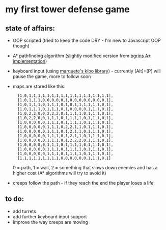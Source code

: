 my first tower defense game
=====
state of affairs:
-----
* OOP scripted (tried to keep the code DRY - I'm new to Javascript OOP though)
* A* pathfinding algorithm (slightly modified version from [bgrins A* implementation](http://github.com/bgrins/javascript-astar "Link to bgrins' A* Github repository"))
* keyboard input (using [marquete's kibo library](http://github.com/marquete/kibo "Link to marquete's kibo Github repository")) - currently [Alt]+[P] will pause the game, more to follow soon
* maps are stored like this:

        [1,0,1,1,1,1,1,1,1,1,1,1,1,1,1,1,1,1,1,1],
        [1,0,1,1,1,0,0,0,0,0,1,0,0,0,0,0,0,0,0,1],
        [1,0,1,1,1,0,1,1,1,0,1,0,1,1,1,1,1,1,0,1],
        [1,0,1,1,1,0,1,1,1,0,1,0,0,0,0,1,1,1,0,1],
        [1,0,2,2,0,0,2,2,2,0,1,1,1,1,0,1,1,1,0,1],
        [1,0,2,2,0,0,1,1,1,0,1,1,1,1,0,1,1,1,0,1],
        [1,0,0,0,0,0,1,1,1,0,1,1,1,1,0,1,1,1,0,1],
        [1,0,0,0,0,0,1,1,1,0,2,2,1,1,0,1,1,1,0,1],
        [1,0,0,0,0,0,1,1,1,0,1,2,1,1,0,1,1,1,0,1],
        [1,0,0,0,0,0,1,1,1,0,1,2,1,1,0,1,1,1,0,1],
        [1,0,0,0,0,0,1,1,1,0,1,2,2,2,0,1,1,1,0,1],
        [1,0,0,0,0,0,1,1,1,0,1,1,1,1,0,1,1,1,0,1],
        [1,0,0,0,0,0,1,1,1,0,1,1,1,1,0,1,1,1,0,1],
        [1,0,0,0,0,0,1,1,1,0,1,1,1,1,0,1,1,1,0,1],
        [1,1,1,1,1,1,1,1,1,0,0,0,0,0,0,1,1,1,0,1]
        
    0 = path, 1 = wall, 2 = something that slows down enemies and has a higher cost (A* algorithms will try to avoid it)
* creeps follow the path - if they reach the end the player loses a life

to do:
-----
* add turrets
* add further keyboard input support
* improve the way creeps are moving